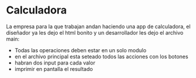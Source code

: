 # Calculadora

La empresa para la que trabajan andan haciendo una app de calculadora, el diseñador ya les dejo el html bonito y un desarrollador les dejo el archivo main:

- Todas las operaciones deben estar en un solo modulo
- en el archivo principal esta seteado todos las acciones con los botones
- habran dos input para cada valor
- imprimir en pantalla el resultado






